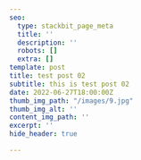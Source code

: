 ```yaml
---
seo:
  type: stackbit_page_meta
  title: ''
  description: ''
  robots: []
  extra: []
template: post
title: test post 02
subtitle: this is test post 02
date: 2022-06-27T18:00:00Z
thumb_img_path: "/images/9.jpg"
thumb_img_alt: ''
content_img_path: ''
excerpt: ''
hide_header: true

---
```

